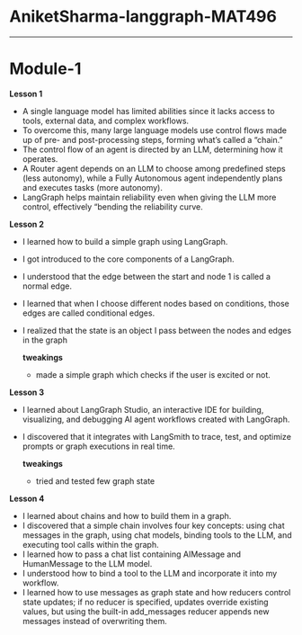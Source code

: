 # AniketSharma-langgraph-MAT496

---
# Module-1
**Lesson 1**
- A single language model has limited abilities since it lacks access to tools, external data, and complex workflows.
- To overcome this, many large language models use control flows made up of pre- and post-processing steps, forming what’s called a “chain.”
- The control flow of an agent is directed by an LLM, determining how it operates.
- A Router agent depends on an LLM to choose among predefined steps (less autonomy), while a Fully Autonomous agent independently plans and executes tasks (more autonomy).
- LangGraph helps maintain reliability even when giving the LLM more control, effectively “bending the reliability curve.

**Lesson 2**
- I learned how to build a simple graph using LangGraph.
- I got introduced to the core components of a LangGraph.
- I understood that the edge between the start and node 1 is called a normal edge.
- I learned that when I choose different nodes based on conditions, those edges are called conditional edges.
- I realized that the state is an object I pass between the nodes and edges in the graph

  **tweakings**
   - made a simple graph which checks if the user is excited or not.
 
**Lesson 3**
- I learned about LangGraph Studio, an interactive IDE for building, visualizing, and debugging AI agent workflows created with LangGraph.
- I discovered that it integrates with LangSmith to trace, test, and optimize prompts or graph executions in real time.

  **tweakings**
  - tried and tested few graph state
 
**Lesson 4**
- I learned about chains and how to build them in a graph.
- I discovered that a simple chain involves four key concepts: using chat messages in the graph, using chat models, binding tools to the LLM, and executing tool calls within the graph.
- I learned how to pass a chat list containing AIMessage and HumanMessage to the LLM model.
- I understood how to bind a tool to the LLM and incorporate it into my workflow.
- I learned how to use messages as graph state and how reducers control state updates; if no reducer is specified, updates override existing values, but using the built-in add_messages reducer appends new messages instead of overwriting them.
